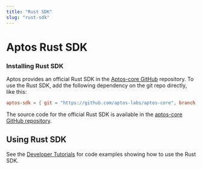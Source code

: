 ```yaml
---
title: "Rust SDK"
slug: "rust-sdk"
---
```


# Aptos Rust SDK

### Installing Rust SDK

Aptos provides an official Rust SDK in the [Aptos-core GitHub](https://github.com/aptos-labs/aptos-core/tree/main/sdk) repository. To use the Rust SDK, add the following dependency on the git repo directly, like this:

```toml
aptos-sdk = { git = "https://github.com/aptos-labs/aptos-core", branch = "devnet" }
```

The source code for the official Rust SDK is available in the [aptos-core GitHub repository](https://github.com/aptos-labs/aptos-core/tree/main/sdk).

## Using Rust SDK

See the [Developer Tutorials](../tutorials/index.md) for code examples showing how to use the Rust SDK.
